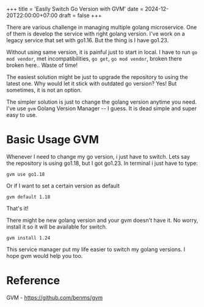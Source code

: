 +++
title = 'Easily Switch Go Version with GVM'
date = 2024-12-20T22:00:00+07:00
draft = false
+++

There are various challenge in managing multiple golang microservice. One of them is develop the service with right golang version. I've work on a legacy service that set with go1.16. But the thing is I have go1.23.

Without using same version, it is painful just to start in local. I have to run `go mod vendor`, met incompatibilities, `go get`, `go mod vendor`, broken there broken here.. Waste of time!

The easiest solution might be just to upgrade the repository to using the latest one. Why would let it stick with outdated go version? Yes! But sometimes, it is not an option.

The simpler solution is just to change the golang version anytime you need. I've use `gvm` Golang Version Manager -- I guess. It is dead simple and super easy to use.

# Basic Usage GVM

Whenever I need to change my go version, i just have to switch. Lets say the repository is using go1.18, but I got go1.23. In terminal i just have to type:
```
gvm use go1.18
```
Or if I want to set a certain version as default
```
gvm default 1.18
```
That's it!

There might be new golang version and your gvm doesn't have it. No worry, install it so it will be available for switch.
```
gvm install 1.24
```

This service manager put my life easier to switch my golang versions. I hope gvm would help you too.

# Reference

GVM - https://github.com/benms/gvm